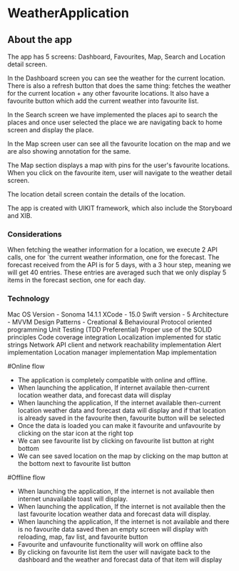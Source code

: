# WeatherApplication

## About the app

The app has 5 screens: Dashboard, Favourites, Map, Search and Location detail screen.

In the Dashboard screen you can see the weather for the current location. There is also a refresh button that does the same thing: fetches the weather for the current location + any other favourite locations. It also have a favourite button which add the current weather into favourite list.

In the Search screen we have implemented the places api to search the places and once user selected the place we are navigating back to home screen and display the place.

In the Map screen user can see all the favourite location on the map and we are also showing annotation for the same.

The Map section displays a map with pins for the user's favourite locations. When you click on the favourite item, user will navigate to the weather detail screen.

The location detail screen contain the details of the location.

The app is created with UIKIT framework, which also include the Storyboard and XIB.

### Considerations

When fetching the weather information for a location, we execute 2 API calls, one for `the current weather information, one for the forecast. The forecast received from the API is for 5 days, with a 3 hour step, meaning we will get 40 entries. These entries are averaged such that we only display 5 items in the forecast section, one for each day.


### Technology

Mac OS Version - Sonoma 14.1.1
XCode - 15.0
Swift version - 5
Architecture - MVVM 
Design Patterns - Creational & Behavioural 
Protocol oriented programming 
Unit Testing (TDD Preferential)
Proper use of the SOLID principles 
Code coverage integration 
Localization implemented for static strings 
Network API client and network reachability implementation 
Alert implementation 
Location manager implementation 
Map implementation


#Online flow

- The application is completely compatible with online and offline. 
- When launching the application, If internet available then-current location weather data, and forecast data will display 
- When launching the application, If the internet available then-current location weather data and forecast data will display and if that location is already saved in the favourite then, favourite button will be selected 
- Once the data is loaded you can make it favourite and unfavourite by clicking on the star icon at the right top 
- We can see favourite list by clicking on favourite list button at right bottom 
- We can see saved location on the map by clicking on the map button at the bottom next to favourite list button


#Offline flow

- When launching the application, If the internet is not available then internet unavailable toast will display.
- When launching the application, If the internet is not available then the last favourite location weather data and forecast data will display.
- When launching the application, If the internet is not available and there is no favourite data saved then an empty screen will display with reloading, map, fav list, and favourite button 
- Favourite and unfavourite functionality will work on offline also 
- By clicking on favourite list item the user will navigate back to the dashboard and the weather and forecast data of that item will display